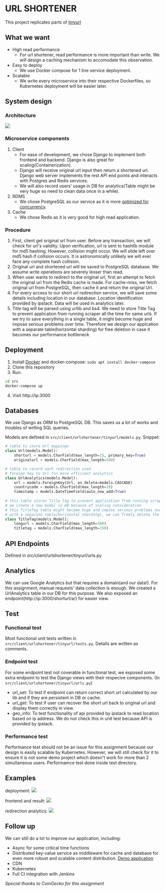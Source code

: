 # URL SHORTENER

This project replicates parts of [tinyurl](https://tinyurl.com/app)

## What we want

- High read performance
    - For url shortener, read performance is more important than write. We will design a caching mechanism to accomodate this observation.
- Easy to deploy
    - We use Docker compose for 1 line service deployment.
- Scalable
    - We write every microservice into their respective Dockerfiles, so Kubernetes deployment will be easier later.

## System design

### Architecture

![](img/architecture.PNG)

### Microservice components

1. Client
    - For ease of development, we chose Django to implement both frontend and backend. Django is also great for scaling(Containerization).
    - Django will receive original url input then return a shortened url. Django web server implements the rest API end points and interacts with Postgres and Redis services.
    - We will also record users' usage in DB for analytics(Table might be very huge so need to clean data once in a while).
2. RDMS
    - We chose PostgreSQL as our service as it is more [optimized for concurrency](https://blog.panoply.io/postgresql-vs.-mysql). 
3. Cache
    - We chose Redis as it is very good for high read application.

### Procedure

1. First, client get original url from user. Before any transaction, we will check for url's validity. Upon verification, url is sent to hashlib module for md5 hashing. However, collision might occur. We will slide left over md5 hash if collision occurs. It is astronomically unlikely we will ever face any complete hash collision.
2. Original url and shortened url will be saved to PostgreSQL database. We assume write operations are severely lesser than read.
3. When user wants to redirect to the original url, first an attempt to fetch the original url from the Redis cache is made. For cache-miss, we fetch original url from PostgreSQL, then cache it and return the original Url.
4. For every access to our short url redirection service, we will save some details including location in our database. Location identification provided by ipstack. Data will be used in analytics later.
5. Title tag will be parsed using urllib and bs4. We need to store Title Tag to prevent application from running scraper all the time for same urls. If we try to save everything in a single table, it might become huge and impose serious problems over time. Therefore we design our applcation with a separate table(horizontal sharding) for free deletion in case it becomes our performance bottleneck

## Deployment

1. Install [Docker](https://docs.docker.com/engine/install/ubuntu/) and docker-compose: `sudo apt install docker-compose`
2. Clone this repository
3. Run: 
```sh
cd src
docker-compose up
```
4. Visit http://ip:3000


## Databases

We use Django as ORM to PostgreSQL DB. This saves us a lot of works and troubles of writing SQL queries.

Models are defined in `src/client/urlshortener/tinyurl/models.py`. Snippet:
```python
# table to store Url mappings
class Url(models.Model):
    shorturl = models.CharField(max_length=15, primary_key=True)
    originalurl = models.CharField(max_length=500)

# table to record each redirection used
# foreign key to Url for more efficient analytics
class UrlAnalytics(models.Model):
    url = models.ForeignKey(Url, on_delete=models.CASCADE)
    countrycode = models.CharField(max_length=10)
    timestamp = models.DateTimeField(auto_now_add=True)
    
# this table stores Title Tag to prevent application from running scraper all the time for same urls
# we create a new model in DB because of scaling consideration
# this TitleTag table might become huge and impose serious problems over time
# with a separate table(horizontal sharding), we can freely delete the whole table(or partial) if ever this table becomes our performance bottleneck
class TitleTag(models.Model):
    longurl = models.CharField(max_length=500)
    titletag = models.CharField(max_length=150)
```

## API Endpoints

Defined in src/client/urlshortener/tinyurl/urls.py

## Analytics

We can use Google Analytics but that requires a domain(and our data!). For this assignment, manual requests' data collection is enough. We created a UrlAnalytics table in our DB for this purpose. We also exposed an endpoint(http://ip:3000/shorturl/a/) for easier view.

## Test

### Functional test

Most functional unit tests written in `src/client/urlshortener/tinyurl/tests.py`. Details are written as comments.

### Endpoint test

For some endpoint test not coverable in functional test, we exposed some extra endpoint to test the Django views with their respecive components. (In `src/client/urlshortener/tinyurl/urls.py`)

- url_set: To test if endpoint can return correct short url calculated by our lib and if they are persistent in DB or cache.
- url_get: To test if user can recover the short url back to original url and display them correctly in view.
- geo_info: To test functionality of api provided by ipstack to read location based on ip address. We do not check this in unit test because API is provided by ipstack.

### Performance test

Performance test should not be an issue for this assignment because our design is easily scalable by Kubernetes. However, we will still check for it to ensure it is not some demo project which doesn't work for more than 2 simultaneous users. Performamce test done inside test directory.

## Examples

deployment:
![](img/example1.PNG)

frontend and result:
![](img/example2.PNG)

redirection analytics:
![](img/example3.PNG)

## Follow up

We can still do a lot to improve our application, including:

- Async for some critical time functions
- Distributed key-value service as middleware for cache and database for even more robust and scalable content distribution. [Demo application](https://github.com/kmykoh97/distributed-key-value-database)
- CDN
- Kubernetes
- Full CI integration with Jenkins

*Special thanks to CoinGecko for this assignment*
